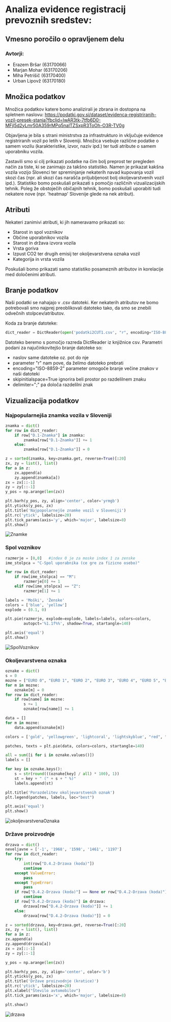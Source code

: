 # Analiza evidence registracij prevoznih sredstev: #
## Vmesno poročilo o opravljenem delu ##

### Avtorji: ###
* Erazem Bršar (63170066)
* Marjan Mohar (63170206)
* Miha Petrišič (63170400)
* Urban Lipovž (63170180)

## Množica podatkov ##
Množica podatkov katere bomo analizirali je zbrana in dostopna na spletnem naslovu:
https://podatki.gov.si/dataset/evidenca-registriranih-vozil-presek-stanja?fbclid=IwAR3tk-7tfb6D0-MFjl5d2yLmr50A359rMPq5nalTZSxpR3ToOh-O3R-TV0g

Objavljena je bila s strani ministrstva za infrastrukturo in vključuje evidence registriranih vozil po letih
v Sloveniji. Množica vsebuje različne podatke o samem vozilu (karakteristike, izvor, naziv ipd.) ter tudi
atribute o samem uporabniku vozila.

Zastavili smo si cilj prikazati podatke na čim bolj preprost ter pregleden način za tiste, ki se zanimajo
za takšno statistiko. Namen je prikazat kakšna vozila vozijo Slovenci ter spreminjanje nekaterih navad
kupovanja vozil skozi čas (npr. ali skozi čas narašča priljubljenost bolj okoljevarstvenih vozil ipd.).
Statistiko bomo poskušali prikazati s pomočjo različnih vizualizacijskih tehnik.  Poleg že obstoječih
običajnih tehnik, bomo poskušali uporabiti tudi nekatere nove (npr. 'heatmap' Slovenije glede na nek
atribut).

## Atributi ##
Nekateri zanimivi atributi, ki jih nameravamo prikazati so:
- Starost in spol voznikov
- Občine uporabnikov vozila
- Starost in država izvora vozila
- Vrsta goriva
- Izpust CO2 ter drugih emisij ter okoljevarstvena oznaka vozil
- Kategorija in vrsta vozila

Poskušali bomo prikazati samo statistiko posameznih atributov in korelacije med določenimi atributi.

## Branje podatkov ##
Naši podatki se nahajajo v .csv datoteki. Ker nekaterih atributov ne bomo potrebovali smo najprej
preoblikovali datoteko tako, da smo se znebili odvečnih stolpcev/atributov.

Koda za branje datoteke:
```python
dict_reader = DictReader(open('podatki2CUT1.csv', "r", encoding="ISO-8859-2"), skipinitialspace=True, delimiter=";")
```
Datoteko beremo s pomočjo razreda DictReader iz knjižnice csv. Parametri podani za najučinkovitejšo branje datoteke so:
* naslov same datoteke oz. pot do nje
* parameter "r" nam pove, da želimo datoteko prebrati
* encoding="ISO-8859-2" parameter omogoče branje večine znakov v naši datoteki
* skipinitialspace=True ignorira beli prostor po razdelilnem znaku
* delimiter=";" pa določa razdelilni znak
 
## Vizualizacija podatkov ##

### Najpopularnejša znamka vozila v Sloveniji ###

```python
znamka = dict()
for row in dict_reader:
    if row["D.1-Znamka"] in znamka:
        znamka[row["D.1-Znamka"]] += 1
    else:
        znamka[row["D.1-Znamka"]] = 0

z = sorted(znamka, key=znamka.get, reverse=True)[:20]
zx, zy = list(), list()
for a in z:
    zx.append(a)
    zy.append(znamka[a])
zx = zx[::-1]
zy = zy[::-1]
y_pos = np.arange(len(zx))

plt.barh(y_pos, zy, align='center', color='yrmgb')
plt.yticks(y_pos, zx)
plt.title('Najpopolarnejše znamke vozil v Sloveniji')
plt.rc('ytick', labelsize=20)
plt.tick_params(axis='y', which='major', labelsize=8)
plt.show()
```

![Znamke](Slike/najpop_znamka.png)

### Spol voznikov ###

```python
razmerje = [0,0]   #index 0 je za moske index 1 za zenske
ime_stolpca = "C-Spol uporabnika (ce gre za fizicno osebo)"

for row in dict_reader:
    if row[ime_stolpca] == "M":
        razmerje[0] += 1
    elif row[ime_stolpca] == "Z":
        razmerje[1] += 1

labels = 'Moški', 'Ženske'
colors = ['blue', 'yellow']
explode = (0.1, 0)

plt.pie(razmerje, explode=explode, labels=labels, colors=colors,
        autopct='%1.1f%%', shadow=True, startangle=140)

plt.axis('equal')
plt.show()
```
![SpolVoznikov](Slike/56161358_338150900163194_2561678092024152064_n.png)

### Okoljevarstvena oznaka ###
```python
oznake = dict()
s = 0
mozne = ["EURO 0", "EURO 1", "EURO 2", "EURO 3", "EURO 4", "EURO 5", "EURO 6"]
for m in mozne:
    oznake[m] = 0
for row in dict_reader:
    if row[name] in mozne:
        s += 1
        oznake[row[name]] += 1

data = []
for m in mozne:
    data.append(oznake[m])

colors = ['gold', 'yellowgreen', 'lightcoral', 'lightskyblue', "red", "blue", "green"]

patches, texts = plt.pie(data, colors=colors, startangle=140)

all = sum([i for i in oznake.values()])
labels = []

for key in oznake.keys():
    s = str(round(((oznake[key] / all) * 100), 1))
    st = key + " (" + s + " %)"
    labels.append(st)

plt.title('Porazdelitev okoljevarstvenih oznak')
plt.legend(patches, labels, loc="best")

plt.axis('equal')
plt.show()
```
![okoljevarstvenaOznaka](Slike/56453100_375074226675545_5943906443248795648_n.png)

### Države proizvodnje ###
```python
drzava = dict()
neveljavne = ['-1', '1968', '1598', '1461', '1197']
for row in dict_reader:
    try:
        int(row["D.4.2-Drzava (koda)"])
        continue
    except ValueError:
        pass
    except TypeError:
        pass
    if row["D.4.2-Drzava (koda)"] == None or row["D.4.2-Drzava (koda)"] != row["D.4.2-Drzava (koda)"].upper():
        continue
    if row["D.4.2-Drzava (koda)"] in drzava:
        drzava[row["D.4.2-Drzava (koda)"]] += 1
    else:
        drzava[row["D.4.2-Drzava (koda)"]] = 0

z = sorted(drzava, key=drzava.get, reverse=True)[:20]
zx, zy = list(), list()
for a in z:
zx.append(a)
zy.append(drzava[a])
zx = zx[::-1]
zy = zy[::-1]

y_pos = np.arange(len(zx))

plt.barh(y_pos, zy, align='center', color='b')
plt.yticks(y_pos, zx)
plt.title('Države proizvodnje (kratice)')
plt.rc('ytick', labelsize=20)
plt.xlabel("Število avtomobilov")
plt.tick_params(axis='x', which='major', labelsize=8)

plt.show()
```
![drzava](Slike/56119772_280110112906265_3608482585518276608_n.png)






